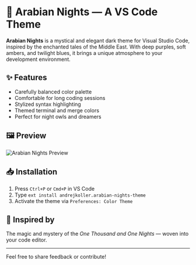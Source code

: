 # 🌙 Arabian Nights — A VS Code Theme

**Arabian Nights** is a mystical and elegant dark theme for Visual Studio Code, inspired by the enchanted tales of the Middle East. With deep purples, soft ambers, and twilight blues, it brings a unique atmosphere to your development environment.

## ✨ Features

- Carefully balanced color palette
- Comfortable for long coding sessions
- Stylized syntax highlighting
- Themed terminal and merge colors
- Perfect for night owls and dreamers

## 🖼️ Preview

![Arabian Nights Preview](https://github.com/user-attachments/assets/64ce646b-9c3c-467a-bd46-5f1429e585f8)

## 📥 Installation

1. Press `Ctrl+P` or `Cmd+P` in VS Code
2. Type `ext install andrejkoller.arabian-nights-theme`
3. Activate the theme via `Preferences: Color Theme`

## 💜 Inspired by

The magic and mystery of the _One Thousand and One Nights_ — woven into your code editor.

---

Feel free to share feedback or contribute!
